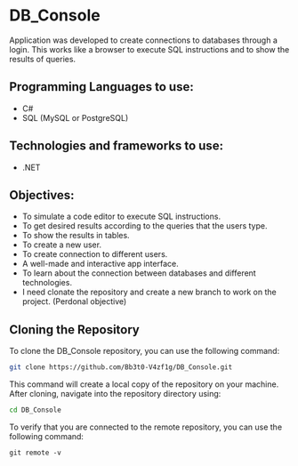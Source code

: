 # DB_Console
Application was developed to create connections to databases through a login. This works like a browser to execute SQL instructions and to show the results of queries.

## Programming Languages to use:
- C#
- SQL (MySQL or PostgreSQL)

## Technologies and frameworks to use:
- .NET

## Objectives:
- To simulate a code editor to execute SQL instructions.
- To get desired results according to the queries that the users type.
- To show the results in tables.
- To create a new user.
- To create connection to different users.
- A well-made and interactive app interface.
- To learn about the connection between databases and different technologies.
- I need clonate the repository and create a new branch to work on the project. (Perdonal objective)
  
## Cloning the Repository
To clone the DB_Console repository, you can use the following command:

```bash
git clone https://github.com/Bb3t0-V4zf1g/DB_Console.git
```

This command will create a local copy of the repository on your machine. After cloning, navigate into the repository directory using:

```bash
cd DB_Console
```

To verify that you are connected to the remote repository, you can use the following command:

```
git remote -v
```
